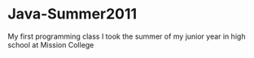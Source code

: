 Java-Summer2011
===============

My first programming class I took the summer of my junior year in high school at Mission College
